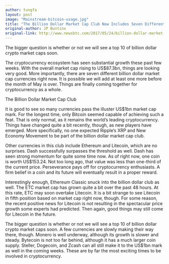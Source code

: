 ```yaml
---
author: tungfa
layout: post
image: "Mainstream-bitcoin-usage.jpg"
title: "The Billion Dollar Market Cap Club Now Includes Seven Different Cryptocurrencies"
original-author: JP Buntinx
original-link: http://www.newsbtc.com/2017/05/24/billion-dollar-market-cap-club-now-includes-seven-different-cryptocurrencies/
---
```

The bigger question is whether or not we will see a top 10 of billion dollar crypto market caps soon.

The cryptocurrency ecosystem has seen substantial growth these past few weeks. With the overall market cap rising to US$87.3bn, things are looking very good. More importantly, there are seven different billion dollar market cap currencies right now. It is possible we will add at least one more before the month of May is over. Things are finally coming together for cryptocurrency as a whole.

The Billion Dollar Market Cap Club

It is good to see so many currencies pass the illuster US$1bn market cap mark. For the longest time, only Bitcoin seemed capable of achieving such a feat. That is only normal, as it remains the world’s leading cryptocurrency. Things have changed quite a bit recently, though, as new players have emerged.  More specifically, no one expected Ripple‘s XRP and New Economy Movement to be part of the billion dollar market cap club.

Other currencies in this club include Ethereum and Litecoin, which are no surprises. Dash successfully surpasses the threshold as well. Dash has seen strong momentum for quite some time now. As of right now, one coin is worth US$153.24. Not too long ago, that value was less than one-third of the current price. Perseverance pays off for cryptocurrency enthusiasts. A firm belief in a coin and its future will eventually result in a proper reward.

Interestingly enough, Ethereum Classic snuck into the billion dollar club as well. The ETC market cap has grown quite a bit over the past 48 hours. At this rate, ETC may soon overtake Litecoin. It is a bit strange to see Litecoin in fifth position based on market cap right now, though. For some reason, the recent positive news for Litecoin is not resulting in the spectacular price growth some experts had predicted. Then again, good things may still come for Litecoin in the future.

The bigger question is whether or not we will see a top 10 of billion dollar crypto market caps soon. A few currencies are slowly making their way there, though. Monero is well underway, although its growth is slower and steady. Bytecoin is not too far behind, although it has a much larger coin supply. Steller, Dogecoin, and Zcash can all still make it to the US$1bn mark as well in the coming weeks. These are by far the most exciting times to be involved in cryptocurrency.


